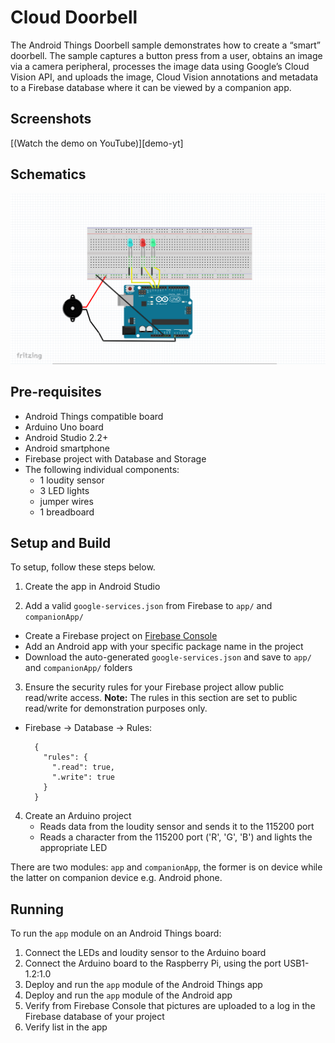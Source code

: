 # Cloud Doorbell

The Android Things Doorbell sample demonstrates how to create a “smart” doorbell.
The sample captures a button press from a user, obtains an image via a camera peripheral,
processes the image data using Google’s Cloud Vision API, and uploads the image, Cloud Vision
annotations and metadata to a Firebase database where it can be viewed by a companion app.

## Screenshots

[(Watch the demo on YouTube)][demo-yt]

## Schematics

![Schematics](schematics.png)

## Pre-requisites

- Android Things compatible board
- Arduino Uno board
- Android Studio 2.2+
- Android smartphone
- Firebase project with Database and Storage
- The following individual components:
    - 1 loudity sensor
	- 3 LED lights
    - jumper wires
    - 1 breadboard

## Setup and Build

To setup, follow these steps below.

1. Create the app in Android Studio

2.  Add a valid `google-services.json` from Firebase to `app/` and
    `companionApp/`
  - Create a Firebase project on [Firebase Console](https://console.firebase.google.com)
  - Add an Android app with your specific package name in the project
  - Download the auto-generated `google-services.json` and save to `app/` and `companionApp/` folders

3.  Ensure the security rules for your Firebase project allow public read/write
    access. **Note:** The rules in this section are set to public read/write for
    demonstration purposes only.
  - Firebase -> Database -> Rules:

          {
            "rules": {
              ".read": true,
              ".write": true
            }
          }

4. Create an Arduino project
	- Reads data from the loudity sensor and sends it to the 115200 port
	- Reads a character from the 115200 port ('R', 'G', 'B') and lights the appropriate LED


There are two modules: `app` and `companionApp`, the former is on device while the latter on
companion device e.g. Android phone.

## Running

To run the `app` module on an Android Things board:

1. Connect the LEDs and loudity sensor to the Arduino board
2. Connect the Arduino board to the Raspberry Pi, using the port USB1-1.2:1.0
3. Deploy and run the `app` module of the Android Things app
4. Deploy and run the `app` module of the Android app 
5. Verify from Firebase Console that pictures are uploaded to a log in the Firebase database
   of your project
6. Verify list in the app
